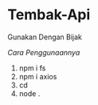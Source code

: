 # Tembak-Api
Gunakan Dengan Bijak


*Cara Penggunaannya*
1. npm i fs
2. npm i axios
3. cd
4. node .
